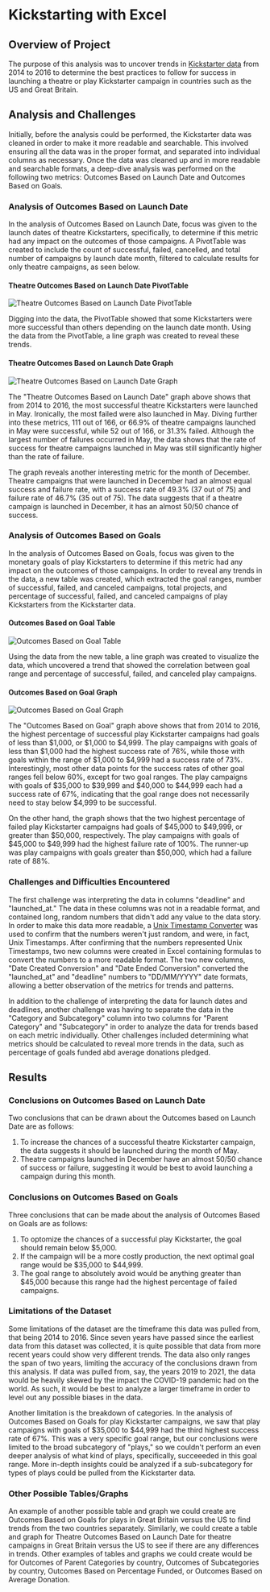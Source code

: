 # Kickstarting with Excel

## Overview of Project

The purpose of this analysis was to uncover trends in [Kickstarter data](https://github.com/fobordo/kickstarter-analysis/blob/cb1ee7c131f969fe81963381501d0e881acdfcc7/Kickstarter_Challenge%20copy.xlsx.zip) from 2014 to 2016 to determine the best practices to follow for success in launching a theatre or play Kickstarter campaign in countries such as the US and Great Britain.

## Analysis and Challenges

Initially, before the analysis could be performed, the Kickstarter data was cleaned in order to make it more readable and searchable. This involved ensuring all the data was in the proper format, and separated into individual columns as necessary. Once the data was cleaned up and in more readable and searchable formats, a deep-dive analysis was performed on the following two metrics: Outcomes Based on Launch Date and Outcomes Based on Goals.

### Analysis of Outcomes Based on Launch Date

In the analysis of Outcomes Based on Launch Date, focus was given to the launch dates of theatre Kickstarters, specifically, to determine if this metric had any impact on the outcomes of those campaigns. A PivotTable was created to include the count of successful, failed, cancelled, and total number of campaigns by launch date month, filtered to calculate results for only theatre campaigns, as seen below.

#### Theatre Outcomes Based on Launch Date PivotTable

![Theatre Outcomes Based on Launch Date PivotTable](https://github.com/fobordo/kickstarter-analysis/blob/cb1ee7c131f969fe81963381501d0e881acdfcc7/Theater_Outcomes_vs_Launch_PivotTable.png)

Digging into the data, the PivotTable showed that some Kickstarters were more successful than others depending on the launch date month. Using the data from the PivotTable, a line graph was created to reveal these trends.

#### Theatre Outcomes Based on Launch Date Graph

![Theatre Outcomes Based on Launch Date Graph](https://github.com/fobordo/kickstarter-analysis/blob/cb1ee7c131f969fe81963381501d0e881acdfcc7/Theater_Outcomes_vs_Launch.png)

The "Theatre Outcomes Based on Launch Date" graph above shows that from 2014 to 2016, the most successful theatre Kickstarters were launched in May. Ironically, the most failed were also launched in May. Diving further into these metrics, 111 out of 166, or 66.9% of theatre campaigns launched in May were successful, while 52 out of 166, or 31.3% failed. Although the largest number of failures occurred in May, the data shows that the rate of success for theatre campaigns launched in May was still significantly higher than the rate of failure.

The graph reveals another interesting metric for the month of December. Theatre campaigns that were launched in December had an almost equal success and failure rate, with a success rate of 49.3% (37 out of 75) and failure rate of 46.7% (35 out of 75). The data suggests that if a theatre campaign is launched in December, it has an almost 50/50 chance of success.

### Analysis of Outcomes Based on Goals

In the analysis of Outcomes Based on Goals, focus was given to the monetary goals of play Kickstarters to determine if this metric had any impact on the outcomes of those campaigns. In order to reveal any trends in the data, a new table was created, which extracted the goal ranges, number of successful, failed, and canceled campaigns, total projects, and percentage of successful, failed, and canceled campaigns of play Kickstarters from the Kickstarter data. 

#### Outcomes Based on Goal Table
![Outcomes Based on Goal Table](https://github.com/fobordo/kickstarter-analysis/blob/cb1ee7c131f969fe81963381501d0e881acdfcc7/Outcomes_vs_Goals_Table.png)

Using the data from the new table, a line graph was created to visualize the data, which uncovered a trend that showed the correlation between goal range and percentage of successful, failed, and canceled play campaigns.

#### Outcomes Based on Goal Graph

![Outcomes Based on Goal Graph](https://github.com/fobordo/kickstarter-analysis/blob/cb1ee7c131f969fe81963381501d0e881acdfcc7/Outcomes_vs_Goals.png)

The "Outcomes Based on Goal" graph above shows that from 2014 to 2016, the highest percentage of successful play Kickstarter campaigns had goals of less than $1,000, or $1,000 to $4,999. The play campaigns with goals of less than $1,000 had the highest success rate of 76%, while those with goals within the range of $1,000 to $4,999 had a success rate of 73%. Interestingly, most other data points for the success rates of other goal ranges fell below 60%, except for two goal ranges. The play campaigns with goals of $35,000 to $39,999 and $40,000 to $44,999 each had a success rate of 67%, indicating that the goal range does not necessarily need to stay below $4,999 to be successful.

On the other hand, the graph shows that the two highest percentage of failed play Kickstarter campaigns had goals of $45,000 to $49,999, or greater than $50,000, respectively. The play campaigns with goals of $45,000 to $49,999 had the highest failure rate of 100%. The runner-up was play campaigns with goals greater than $50,000, which had a failure rate of 88%.

### Challenges and Difficulties Encountered

The first challenge was interpreting the data in columns "deadline" and "launched_at." The data in these columns was not in a readable format, and contained long, random numbers that didn't add any value to the data story. In order to make this data more readable, a [Unix Timestamp Converter](https://www.epochconverter.com/) was used to confirm that the numbers weren't just random, and were, in fact, Unix Timestamps. After confirming that the numbers represented Unix Timestamps, two new columns were created in Excel containing formulas to convert the numbers to a more readable format. The two new columns, "Date Created Conversion" and "Date Ended Conversion" converted the "launched_at" and "deadline" numbers to "DD/MM/YYYY" date formats, allowing a better observation of the metrics for trends and patterns. 

In addition to the challenge of interpreting the data for launch dates and deadlines, another challenge was having to separate the data in the "Category and Subcategory" column into two columns for "Parent Category" and "Subcategory" in order to analyze the data for trends based on each metric individually. Other challenges included determining what metrics should be calculated to reveal more trends in the data, such as percentage of goals funded abd average donations pledged.

## Results

### Conclusions on Outcomes Based on Launch Date

Two conclusions that can be drawn about the Outcomes based on Launch Date are as follows:

1. To increase the chances of a successful theatre Kickstarter campaign, the data suggests it should be launched during the month of May.
2. Theatre campaigns launched in December have an almost 50/50 chance of success or failure, suggesting it would be best to avoid launching a campaign during this month.

### Conclusions on Outcomes Based on Goals

Three conclusions that can be made about the analysis of Outcomes Based on Goals are as follows:
1. To optomize the chances of a successful play Kickstarter, the goal should remain below $5,000.
2. If the campaign will be a more costly production, the next optimal goal range would be $35,000 to $44,999.
3. The goal range to absolutely avoid would be anything greater than $45,000 because this range had the highest percentage of failed campaigns.

### Limitations of the Dataset

Some limitations of the dataset are the timeframe this data was pulled from, that being 2014 to 2016. Since seven years have passed since the earliest data from this dataset was collected, it is quite possible that data from more recent years could show very different trends. The data also only ranges the span of two years, limiting the accuracy of the conclusions drawn from this analysis. If data was pulled from, say, the years 2019 to 2021, the data would be heavily skewed by the impact the COVID-19 pandemic had on the world. As such, it would be best to analyze a larger timeframe in order to level out any possible biases in the data.

Another limitation is the breakdown of categories. In the analysis of Outcomes Based on Goals for play Kickstarter campaigns, we saw that play campaigns with goals of $35,000 to $44,999 had the third highest success rate of 67%. This was a very specific goal range, but our conclusions were limited to the broad subcategory of "plays," so we couldn't perform an even deeper analysis of what kind of plays, specifically, succeeeded in this goal range. More in-depth insights could be analyzed if a sub-subcategory for types of plays could be pulled from the Kickstarter data.

### Other Possible Tables/Graphs

An example of another possible table and graph we could create are Outcomes Based on Goals for plays in Great Britain versus the US to find trends from the two countries separately. Similarly, we could create a table and graph for Theatre Outcomes Based on Launch Date for theatre campaigns in Great Britain versus the US to see if there are any differences in trends. Other examples of tables and graphs we could create would be for Outcomes of Parent Categories by country, Outcomes of Subcategories by country, Outcomes Based on Percentage Funded, or Outcomes Based on Average Donation.
